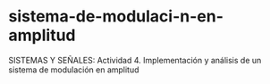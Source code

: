 # sistema-de-modulaci-n-en-amplitud
SISTEMAS Y SEÑALES: Actividad 4. Implementación y análisis de un sistema de modulación en amplitud
